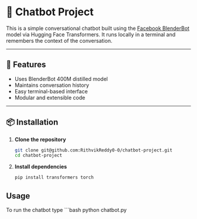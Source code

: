 # 🤖 Chatbot Project

This is a simple conversational chatbot built using the [Facebook BlenderBot](https://huggingface.co/facebook/blenderbot-400M-distill) model via Hugging Face Transformers. It runs locally in a terminal and remembers the context of the conversation.

---

## 🚀 Features

- Uses BlenderBot 400M distilled model
- Maintains conversation history
- Easy terminal-based interface
- Modular and extensible code

---

## 📦 Installation

1. **Clone the repository**
   ```bash
   git clone git@github.com:RithvikReddy0-0/chatbot-project.git
   cd chatbot-project

2. **Install dependencies**
    ```bash
    pip install transformers torch


## Usage

To run the chatbot type 
    ```bash
    python chatbot.py
